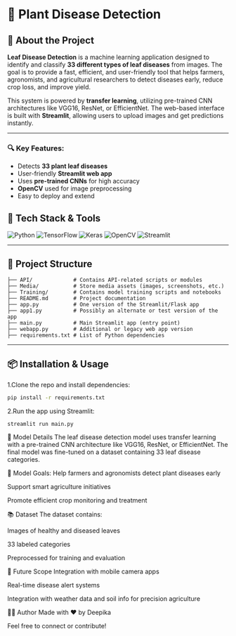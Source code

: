 # 🌿 Plant Disease Detection

## 📖 About the Project

**Leaf Disease Detection** is a machine learning application designed to identify and classify **33 different types of leaf diseases** from images. The goal is to provide a fast, efficient, and user-friendly tool that helps farmers, agronomists, and agricultural researchers to detect diseases early, reduce crop loss, and improve yield.

This system is powered by **transfer learning**, utilizing pre-trained CNN architectures like VGG16, ResNet, or EfficientNet. The web-based interface is built with **Streamlit**, allowing users to upload images and get predictions instantly.

---

### 🔍 Key Features:
- Detects **33 plant leaf diseases**
- User-friendly **Streamlit web app**
- Uses **pre-trained CNNs** for high accuracy
- **OpenCV** used for image preprocessing
- Easy to deploy and extend



## 🚀 Tech Stack & Tools

![Python](https://img.shields.io/badge/-PYTHON-3776AB?style=for-the-badge&logo=python&logoColor=white)
![TensorFlow](https://img.shields.io/badge/-TensorFlow-FF6F00?style=for-the-badge&logo=tensorflow&logoColor=white)
![Keras](https://img.shields.io/badge/-Keras-D00000?style=for-the-badge&logo=keras&logoColor=white)
![OpenCV](https://img.shields.io/badge/-OpenCV-5C3EE8?style=for-the-badge&logo=opencv&logoColor=white)
![Streamlit](https://img.shields.io/badge/-Streamlit-FF4B4B?style=for-the-badge&logo=streamlit&logoColor=white)

---

## 📁 Project Structure
```
├── API/             # Contains API-related scripts or modules
├── Media/           # Store media assets (images, screenshots, etc.)
├── Training/        # Contains model training scripts and notebooks
├── README.md        # Project documentation
├── app.py           # One version of the Streamlit/Flask app
├── app1.py          # Possibly an alternate or test version of the app
├── main.py          # Main Streamlit app (entry point)
├── webapp.py        # Additional or legacy web app version
├── requirements.txt # List of Python dependencies

```
---

## 📦 Installation & Usage

1.Clone the repo and install dependencies:
```bash
pip install -r requirements.txt
```
2.Run the app using Streamlit:
```
streamlit run main.py
```
🧠 Model Details
The leaf disease detection model uses transfer learning with a pre-trained CNN architecture like VGG16, ResNet, or EfficientNet. The final model was fine-tuned on a dataset containing 33 leaf disease categories.

🎯 Model Goals:
Help farmers and agronomists detect plant diseases early

Support smart agriculture initiatives

Promote efficient crop monitoring and treatment

📚 Dataset
The dataset contains:

Images of healthy and diseased leaves

33 labeled categories

Preprocessed for training and evaluation

📌 Future Scope
Integration with mobile camera apps

Real-time disease alert systems

Integration with weather data and soil info for precision agriculture

🙋‍♀️ Author
Made with ❤️ by Deepika

Feel free to connect or contribute!


